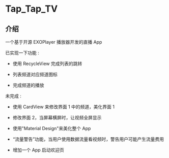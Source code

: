 # Tap_Tap_TV

## 介绍

一个基于开源 EXOPlayer 播放器开发的直播 App

已实现一下功能 :

- 使用 RecycleView 完成列表的跳转

- 列表频道对应频道图标

- 完成频道的播放

未完成 :

- 使用 CardView 来修改界面 1 中的频道，美化界面 1

- 修改界面 2，当屏幕横屏时，让视频全屏显示

- 使用"Material Design"来美化整个 App

- “流量警告”功能，当用户使用数据流量看视频时，警告用户可能产生流量费用

- 增加一个 App 启动欢迎页
